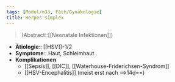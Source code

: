 ```yaml
---
tags: [Modul/m33, Fach/Gynäkologie]
title: Herpes simplex
---
```

> (Abstract::[[Neonatale Infektionen]])
- **Ätiologie**:: [[HSV]]-1/2
- **Symptome**:: Haut, Schleimhaut
- **Komplikationen**
	- [[Sepsis]], [[DIC]], [[Waterhouse-Friderichsen-Syndrom]]
	- [[HSV-Encephalitis]] (meist erst nach ==>14d==)